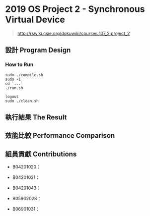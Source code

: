 # 2019 OS Project 2 - Synchronous Virtual Device
> http://rswiki.csie.org/dokuwiki/courses:107_2:project_2

## 設計 Program Design

### How to Run

    sudo ./compile.sh
    sudo -i
    cd `...`
    ./run.sh

    logout
    sudo ./clean.sh

## 執行結果 The Result

## 效能比較 Performance Comparison

## 組員貢獻 Contributions

- B04201020：

- B04201021：

- B04201043：

- B05902028：

- B06901031：
